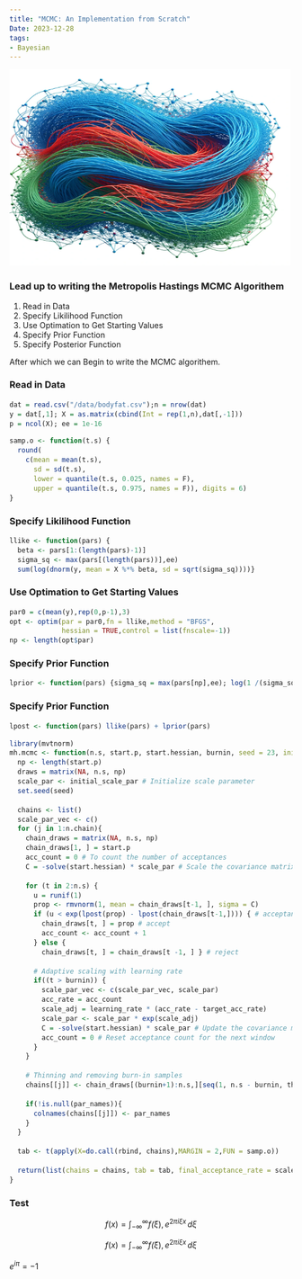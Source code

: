 ```yaml
---
title: "MCMC: An Implementation from Scratch"
Date: 2023-12-28
tags: 
- Bayesian 
---
```



<img src="pictures/mcmc_chains.png" width="500" height="350">

### Lead up to writing the Metropolis Hastings MCMC Algorithem
1. Read in Data
2. Specify Likilihood Function 
3. Use Optimation to Get Starting Values
4. Specify Prior Function 
5. Specify Posterior Function

After which we can Begin to write the MCMC algorithem. 

### Read in Data
```r
dat = read.csv("/data/bodyfat.csv");n = nrow(dat)
y = dat[,1]; X = as.matrix(cbind(Int = rep(1,n),dat[,-1]))
p = ncol(X); ee = 1e-16 
```

```r
samp.o <- function(t.s) {
  round(
    c(mean = mean(t.s),
      sd = sd(t.s),
      lower = quantile(t.s, 0.025, names = F),
      upper = quantile(t.s, 0.975, names = F)), digits = 6)
}
```

### Specify Likilihood Function 
```r
llike <- function(pars) {
  beta <- pars[1:(length(pars)-1)]
  sigma_sq <- max(pars[(length(pars))],ee)
  sum(log(dnorm(y, mean = X %*% beta, sd = sqrt(sigma_sq))))}
```

### Use Optimation to Get Starting Values
```r
par0 = c(mean(y),rep(0,p-1),3)
opt <- optim(par = par0,fn = llike,method = "BFGS",
             hessian = TRUE,control = list(fnscale=-1))
np <- length(opt$par)
```

### Specify Prior Function 
```r
lprior <- function(pars) {sigma_sq = max(pars[np],ee); log(1 /(sigma_sq))}
```

### Specify Prior Function 

```r
lpost <- function(pars) llike(pars) + lprior(pars)
```

```r
library(mvtnorm)
mh.mcmc <- function(n.s, start.p, start.hessian, burnin, seed = 23, initial_scale_par = 1, n.chain = 3, thinning = 1, par_names = NULL, target_acc_rate = 0.234, learning_rate = 0.05){
  np <- length(start.p)
  draws = matrix(NA, n.s, np)
  scale_par <- initial_scale_par # Initialize scale parameter
  set.seed(seed) 
  
  chains <- list()
  scale_par_vec <- c()
  for (j in 1:n.chain){
    chain_draws = matrix(NA, n.s, np)
    chain_draws[1, ] = start.p
    acc_count = 0 # To count the number of acceptances
    C = -solve(start.hessian) * scale_par # Scale the covariance matrix
    
    for (t in 2:n.s) {
      u = runif(1) 
      prop <- rmvnorm(1, mean = chain_draws[t-1, ], sigma = C)
      if (u < exp(lpost(prop) - lpost(chain_draws[t-1,]))) { # acceptance ratio
        chain_draws[t, ] = prop # accept
        acc_count <- acc_count + 1
      } else { 
        chain_draws[t, ] = chain_draws[t -1, ] } # reject
      
      # Adaptive scaling with learning rate
      if((t > burnin)) {
        scale_par_vec <- c(scale_par_vec, scale_par)
        acc_rate = acc_count 
        scale_adj = learning_rate * (acc_rate - target_acc_rate)
        scale_par <- scale_par * exp(scale_adj)
        C = -solve(start.hessian) * scale_par # Update the covariance matrix
        acc_count = 0 # Reset acceptance count for the next window
      }
    }
    
    # Thinning and removing burn-in samples
    chains[[j]] <- chain_draws[(burnin+1):n.s,][seq(1, n.s - burnin, thinning),]
    
    if(!is.null(par_names)){
      colnames(chains[[j]]) <- par_names
    }
  }
  
  tab <- t(apply(X=do.call(rbind, chains),MARGIN = 2,FUN = samp.o))
  
  return(list(chains = chains, tab = tab, final_acceptance_rate = scale_par, scale_par_vec = scale_par_vec))
}
```

### Test 

<!-- Printed as inline-->
$$f(x) = \int_{-\infty}^\infty f\hat(\xi),e^{2 \pi i \xi x} \,d\xi$$

<!--Printed as code-->
$$
f(x) = \int_{-\infty}^\infty
    f\hat(\xi),e^{2 \pi i \xi x}
    \,d\xi
$$



<!-- Printed as inline-->
$e^{i\pi} = -1$
